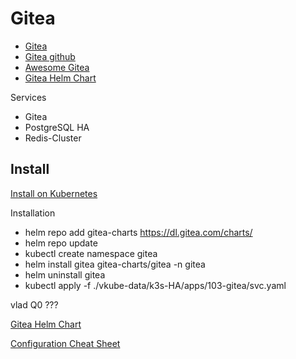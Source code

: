 # Gitea

* [Gitea](https://about.gitea.com/)
* [Gitea github](https://github.com/go-gitea/gitea)
* [Awesome Gitea](https://gitea.com/gitea/awesome-gitea)
* [Gitea Helm Chart](https://gitea.com/gitea/helm-chart)

Services

* Gitea
* PostgreSQL HA
* Redis-Cluster

## Install

[Install on Kubernetes](https://docs.gitea.com/installation/install-on-kubernetes)

Installation
* helm repo add gitea-charts https://dl.gitea.com/charts/
* helm repo update
* kubectl create namespace gitea
* helm install gitea gitea-charts/gitea -n gitea
* helm uninstall gitea
* kubectl apply -f ./vkube-data/k3s-HA/apps/103-gitea/svc.yaml

vlad Q0 ???

[Gitea Helm Chart](https://gitea.com/gitea/helm-chart/)

[Configuration Cheat Sheet](https://docs.gitea.com/administration/config-cheat-sheet)
